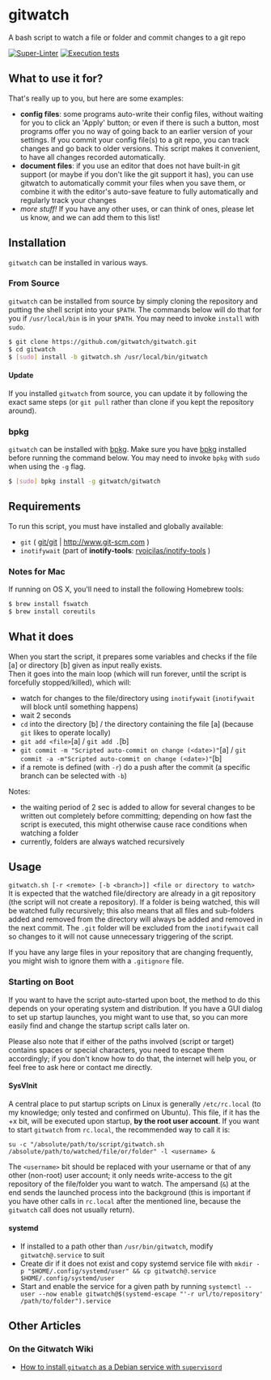 # gitwatch

A bash script to watch a file or folder and commit changes to a git repo

[![Super-Linter](https://github.com/harleypig/gitwatch/actions/workflows/superlinter.yml/badge.svg?branch=addworkflow)](https://github.com/harleypig/gitwatch/actions/workflows/superlinter.yml)
[![Execution tests](https://github.com/harleypig/gitwatch/actions/workflows/run-tests.yml/badge.svg?branch=addworkflow)](https://github.com/harleypig/gitwatch/actions/workflows/run-tests.yml)

## What to use it for?
That's really up to you, but here are some examples:
* **config files**: some programs auto-write their config files, without waiting for you to click an 'Apply' button; or even if there is such a button, most programs offer you no way of going  back to an earlier version of your settings. If you commit your config file(s) to a git repo, you can track changes and go back to older versions. This script makes it convenient, to have all changes recorded automatically.
* **document files**: if you use an editor that does not have built-in git support (or maybe if you don't like the git support it has), you can use gitwatch to automatically commit your files when you save them, or combine it with the editor's auto-save feature to fully automatically and regularly track your changes
* *more stuff!* If you have any other uses, or can think of ones, please let us know, and we can add them to this list!

## Installation
`gitwatch` can be installed in various ways.

### From Source
`gitwatch` can be installed from source by simply cloning the repository
and putting the shell script into your `$PATH`. The commands below will
do that for you if `/usr/local/bin` is in your `$PATH`. You may need to
invoke `install` with `sudo`.

```sh
$ git clone https://github.com/gitwatch/gitwatch.git
$ cd gitwatch
$ [sudo] install -b gitwatch.sh /usr/local/bin/gitwatch
```
#### Update

If you installed `gitwatch` from source, you can update it by following the exact same steps (or `git pull` rather than clone if you kept the repository around).

### bpkg
`gitwatch` can be installed with [bpkg](https://github.com/bpkg/bpkg). Make
sure you have [bpkg](https://github.com/bpkg/bpkg) installed before
running the command below. You may need to invoke `bpkg` with `sudo`
when using the `-g` flag.

```sh
$ [sudo] bpkg install -g gitwatch/gitwatch
```

## Requirements
To run this script, you must have installed and globally available:
* `git` ( [git/git](https://github.com/git/git) | http://www.git-scm.com )
* `inotifywait` (part of **inotify-tools**: [rvoicilas/inotify-tools](https://github.com/rvoicilas/inotify-tools) )

### Notes for Mac
If running on OS X, you'll need to install the following Homebrew tools:

```sh
$ brew install fswatch
$ brew install coreutils
```


## What it does
When you start the script, it prepares some variables and checks if the file [a] or directory [b] given as input really exists.<br />
Then it goes into the main loop (which will run forever, until the script is forcefully stopped/killed), which will:
* watch for changes to the file/directory using `inotifywait` (`inotifywait` will block until something happens)
* wait 2 seconds
* `cd` into the directory [b] / the directory containing the file [a] \(because `git` likes to operate locally)
* `git add <file>`[a] / `git add .`[b]
* `git commit -m "Scripted auto-commit on change (<date>)"`[a] / `git commit -a -m"Scripted auto-commit on change (<date>)"`[b]
* if a remote is defined (with `-r`) do a push after the commit (a specific branch can be selected with `-b`)

Notes:
* the waiting period of 2 sec is added to allow for several changes to be written out completely before committing; depending on how fast the script is executed, this might otherwise cause race conditions when watching a folder
* currently, folders are always watched recursively

## Usage
`gitwatch.sh [-r <remote> [-b <branch>]] <file or directory to watch>`<br />
It is expected that the watched file/directory are already in a git repository (the script will not create a repository). If a folder is being watched, this will be watched fully recursively; this also means that all files and sub-folders added and removed from the directory will always be added and removed in the next commit. The `.git` folder will be excluded from the `inotifywait` call so changes to it will not cause unnecessary triggering of the script.

If you have any large files in your repository that are changing frequently, you might wish to ignore them with a `.gitignore` file. 

### Starting on Boot

If you want to have the script auto-started upon boot, the method to do this depends on your operating system and distribution. If you have a GUI dialog to set up startup launches, you might want to use that, so you can more easily find and change the startup script calls later on.

Please also note that if either of the paths involved (script or target) contains spaces or special characters, you need to escape them accordingly; if you don't know how to do that, the internet will help you, or feel free to ask here or contact me directly.

#### SysVInit

A central place to put startup scripts on Linux is generally `/etc/rc.local` (to my knowledge; only tested and confirmed on Ubuntu). This file, if it has the +x bit, will be executed upon startup, **by the root user account**. If you want to start `gitwatch` from `rc.local`, the recommended way to call it is:

`su -c "/absolute/path/to/script/gitwatch.sh /absolute/path/to/watched/file/or/folder" -l <username> &`

The `<username>` bit should be replaced with your username or that of any other (non-root) user account; it only needs write-access to the git repository of the file/folder you want to watch. The ampersand (`&`) at the end sends the launched process into the background (this is important if you have other calls in `rc.local` after the mentioned line, because the `gitwatch` call does not usually return).

#### systemd

- If installed to a path other than `/usr/bin/gitwatch`, modify `gitwatch@.service` to suit
- Create dir if it does not exist and copy systemd service file with `mkdir -p "$HOME/.config/systemd/user" && cp gitwatch@.service $HOME/.config/systemd/user`
- Start and enable the service for a given path by running `systemctl --user --now enable gitwatch@$(systemd-escape "'-r url/to/repository' /path/to/folder").service`

## Other Articles
### On the Gitwatch Wiki
* [How to install `gitwatch` as a Debian service with `supervisord`](https://github.com/gitwatch/gitwatch/wiki/gitwatch-as-a-service-on-Debian-with-supervisord)
